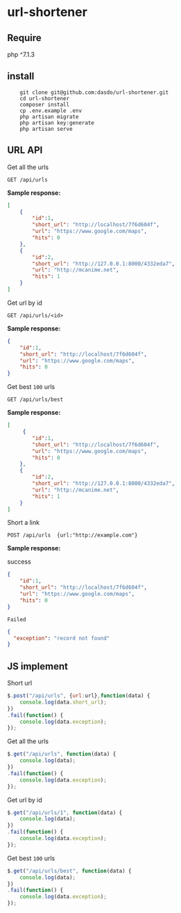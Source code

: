 # url-shortener

## Require
php ^7.1.3

## install

```ssh
    git clone git@github.com:dasdo/url-shortener.git
    cd url-shortener
    composer install
    cp .env.example .env 
    php artisan migrate
    php artisan key:generate
    php artisan serve
```

## URL API

Get all the urls

```ssh
GET /api/urls
```

**Sample response:**

```json
[
    {
        "id":1,
        "short_url": "http://localhost/7f6d604f",
        "url": "https://www.google.com/maps",
        "hits": 0
    },
    {
        "id":2,
        "short_url": "http://127.0.0.1:8000/4332eda7",
        "url": "http://mcanime.net",
        "hits": 1
    }
]
```

Get url by id

```ssh
GET /api/urls/<id>
```
**Sample response:**

```json
{
    "id":1,
    "short_url": "http://localhost/7f6d604f",
    "url": "https://www.google.com/maps",
    "hits": 0
}
```

Get best `100` urls

```ssh
GET /api/urls/best
```

**Sample response:**

```json
[
     {
        "id":1,
        "short_url": "http://localhost/7f6d604f",
        "url": "https://www.google.com/maps",
        "hits": 0
    },
    {
        "id":2,
        "short_url": "http://127.0.0.1:8000/4332eda7",
        "url": "http://mcanime.net",
        "hits": 1
    }
]
```

Short a link

```ssh
POST /api/urls  {url:"http://example.com"}
```

**Sample response:**

success

```json
{
    "id":1,
    "short_url": "http://localhost/7f6d604f",
    "url": "https://www.google.com/maps",
    "hits": 0
}
```

`Failed`

```json
{
  "exception": "record not found"
}
```


## JS implement

Short url

```javascript
$.post("/api/urls", {url:url},function(data) {
    console.log(data.short_url);
})
.fail(function() {
    console.log(data.exception);
});
```

Get all the urls

```javascript
$.get("/api/urls", function(data) {
    console.log(data);
})
.fail(function() {
    console.log(data.exception);
});
```

Get url by id

```javascript
$.get("/api/urls/1", function(data) {
    console.log(data);
})
.fail(function() {
    console.log(data.exception);
});
```

Get best `100` urls

```javascript
$.get("/api/urls/best", function(data) {
    console.log(data);
})
.fail(function() {
    console.log(data.exception);
});
```